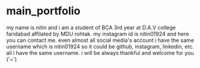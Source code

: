 # main_portfolio
my name is nitin and i am a student of BCA 3rd year at D.A.V college faridabad affilated by MDU rohtak.
my instagram id is nitin01924 and here you can contact me.
even almost all social media's account i have the same username which is nitin01924 so it could be github, instagram, linkedin, etc. all i have the same username. 
i will be always thankful and welcome for you ('~')
